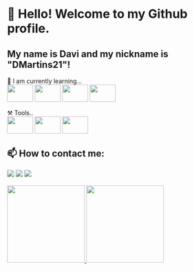 # 👋 Hello! Welcome to my Github profile.
## My name is Davi and my nickname is "DMartins21"!

🌱 I am currently learning...</br>
<img src="https://cdn.jsdelivr.net/gh/devicons/devicon/icons/javascript/javascript-original.svg" width="60" height="40" />
<img src="https://cdn.jsdelivr.net/gh/devicons/devicon/icons/mysql/mysql-original-wordmark.svg" width="60" height="40" />
<img src="https://cdn.jsdelivr.net/gh/devicons/devicon/icons/python/python-original-wordmark.svg" width="60" height="40" />
<img src="https://cdn.jsdelivr.net/gh/devicons/devicon/icons/java/java-original-wordmark.svg" width="60" height="40" />
          
⚒️ Tools..</br>
<img src="https://cdn.jsdelivr.net/gh/devicons/devicon/icons/csharp/csharp-original.svg" width="60" height="40" />
<img src="https://cdn.jsdelivr.net/gh/devicons/devicon/icons/git/git-original-wordmark.svg" width="60" height="40" />
<img src="https://cdn.jsdelivr.net/gh/devicons/devicon/icons/postgresql/postgresql-original-wordmark.svg" width="60" height="40" />
            

## 📫 How to contact me:</br>
<div>
<a href="https://www.instagram.com/d_martins21/" target="_blank"><img src="https://img.shields.io/badge/-Instagram-%23E4405F?style=for-the-badge&logo=instagram&logoColor=white" target="_blank"></a>
<a href = "davi_martins2009@outlook.com"><img src="https://img.shields.io/badge/Gmail-D14836?style=for-the-badge&logo=gmail&logoColor=white" target="_blank"></a>
<a href="https://www.linkedin.com/in/dmartins21/" target="_blank"><img src="https://img.shields.io/badge/-LinkedIn-%230077B5?style=for-the-badge&logo=linkedin&logoColor=white" target="_blank"></a>   
</div>
</br>
<div>
<a href="https://github.com/DMartins21">
<img height="180em" src="https://github-readme-stats.vercel.app/api/top-langs/?username=DMartins21&layout=compact&langs_count=7&theme=dracula"/>
<img height="180em" src="https://github-readme-stats.vercel.app/api?username=DMartins21&show_icons=true&theme=dracula&include_all_commits=true&count_private=true"/>
</div>
